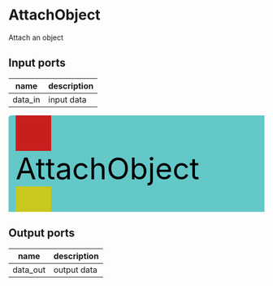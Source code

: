 
# AttachObject
Attach an object

## Input ports
|name|description|
|-|-|
|data_in|input data|


<svg width="557.1999999999999" height="210" >
<rect x="0" y="0" width="557.1999999999999" height="210" rx="5" ry="5" style="fill:#64c8c8ff;" />
<rect x="14.0" y="0" width="70" height="70" rx="0" ry="0" style="fill:#c81e1eff;" >
<title>data_in</title></rect>
<title>data_in</title></rect><rect x="14.0" y="140" width="70" height="70" rx="0" ry="0" style="fill:#c8c81eff;" >
<title>data_out</title></rect>
<text x="14.0" y="126.0" font-size="4.2em">AttachObject</text></svg>

## Output ports
|name|description|
|-|-|
|data_out|output data|
